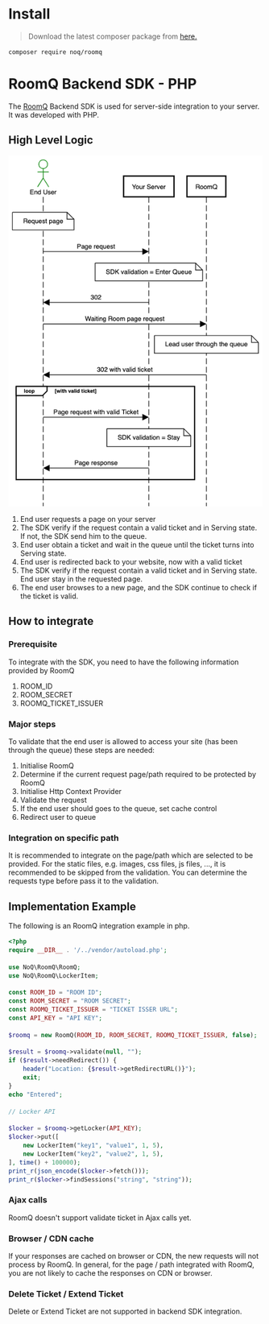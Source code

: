 # Install

> Download the latest composer package from [here.](https://packagist.org/packages/noq/roomq)
```shell
composer require noq/roomq
```

# RoomQ Backend SDK - PHP

The [RoomQ](https://www.noq.hk/en/roomq) Backend SDK is used for server-side integration to your server. It was developed with PHP.

## High Level Logic

![The SDK Flow](https://raw.githubusercontent.com/redso/roomq.backend-sdk.nodejs/master/RoomQ-Backend-SDK-JS-high-level-logic-diagram.png)

1.  End user requests a page on your server
2.  The SDK verify if the request contain a valid ticket and in Serving state. If not, the SDK send him to the queue.
3.  End user obtain a ticket and wait in the queue until the ticket turns into Serving state.
4.  End user is redirected back to your website, now with a valid ticket
5.  The SDK verify if the request contain a valid ticket and in Serving state. End user stay in the requested page.
6.  The end user browses to a new page, and the SDK continue to check if the ticket is valid.

## How to integrate

### Prerequisite

To integrate with the SDK, you need to have the following information provided by RoomQ

1.  ROOM_ID
2.  ROOM_SECRET
3.  ROOMQ_TICKET_ISSUER

### Major steps

To validate that the end user is allowed to access your site (has been through the queue) these steps are needed:

1.  Initialise RoomQ
2.  Determine if the current request page/path required to be protected by RoomQ
3.  Initialise Http Context Provider
4.  Validate the request
5.  If the end user should goes to the queue, set cache control
6.  Redirect user to queue

### Integration on specific path

It is recommended to integrate on the page/path which are selected to be provided. For the static files, e.g. images, css files, js files, ..., it is recommended to be skipped from the validation.
You can determine the requests type before pass it to the validation.

## Implementation Example

The following is an RoomQ integration example in php.

```php
<?php
require __DIR__ . '/../vendor/autoload.php';

use NoQ\RoomQ\RoomQ;
use NoQ\RoomQ\LockerItem;

const ROOM_ID = "ROOM ID";
const ROOM_SECRET = "ROOM SECRET";
const ROOMQ_TICKET_ISSUER = "TICKET ISSER URL";
const API_KEY = "API KEY";

$roomq = new RoomQ(ROOM_ID, ROOM_SECRET, ROOMQ_TICKET_ISSUER, false);

$result = $roomq->validate(null, "");
if ($result->needRedirect()) {
    header("Location: {$result->getRedirectURL()}");
    exit;
}
echo "Entered";

// Locker API

$locker = $roomq->getLocker(API_KEY);
$locker->put([
    new LockerItem("key1", "value1", 1, 5),
    new LockerItem("key2", "value2", 1, 5),
], time() + 100000);
print_r(json_encode($locker->fetch()));
print_r($locker->findSessions("string", "string"));
```

### Ajax calls

RoomQ doesn't support validate ticket in Ajax calls yet.

### Browser / CDN cache

If your responses are cached on browser or CDN, the new requests will not process by RoomQ.
In general, for the page / path integrated with RoomQ, you are not likely to cache the responses on CDN or browser.

### Delete Ticket / Extend Ticket

Delete or Extend Ticket are not supported in backend SDK integration.
